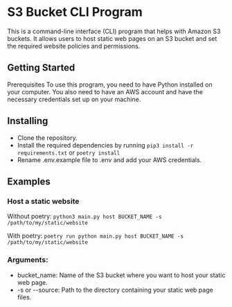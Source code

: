# S3 Bucket CLI Program

This is a command-line interface (CLI) program that helps with Amazon S3 buckets. It allows users to host static web pages on an S3 bucket and set the required website policies and permissions.

## Getting Started

Prerequisites
To use this program, you need to have Python installed on your computer. You also need to have an AWS account and have the necessary credentials set up on your machine.

## Installing

- Clone the repository.
- Install the required dependencies by running `pip3 install -r requirements.txt` or `poetry install`
- Rename .env.example file to .env and add your AWS credentials.

## Examples

### Host a static website

Without poetry:
`python3 main.py host BUCKET_NAME -s /path/to/my/static/website`

With poetry:
`poetry run python main.py host BUCKET_NAME -s /path/to/my/static/website`

### Arguments:

- bucket_name: Name of the S3 bucket where you want to host your static web page.
- -s or --source: Path to the directory containing your static web page files.
